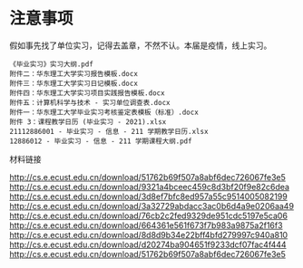 # 注意事项

假如事先找了单位实习，记得去盖章，不然不认。本届是疫情，线上实习。


	《毕业实习》实习大纲.pdf	
	附件二：华东理工大学实习报告模板.docx	
	附件三：华东理工大学实习日记模板.docx	
	附件四：华东理工大学实习项目实践报告模板.docx	
	附件五：计算机科学与技术 - 实习单位调查表.docx	
	附件一：华东理工大学毕业实习考核鉴定表模板（标准）.docx	
	附件 3：课程教学日历 (毕业实习 - 2021).xlsx	
	21112886001 - 毕业实习 - 信息 - 211 学期教学日历.xlsx
	12886012 - 毕业实习 - 信息 - 211 学期课程大纲.pdf

材料链接

http://cs.e.ecust.edu.cn/download/51762b69f507a8abf6dec726067fe3e5
http://cs.e.ecust.edu.cn/download/9321a4bceec459c8d3bf20f9e82c6dea
http://cs.e.ecust.edu.cn/download/3d8ef7bfc8ed957a55c9514005082199
http://cs.e.ecust.edu.cn/download/3a32729abdacc3ac0b6d4a9e0206aa49
http://cs.e.ecust.edu.cn/download/76cb2c2fed9329de951cdc5197e5ca06
http://cs.e.ecust.edu.cn/download/664361e561f673f7b983a9875a2f16f3
http://cs.e.ecust.edu.cn/download/8d8d9b34e22bff4bfd279997c940a810
http://cs.e.ecust.edu.cn/download/d20274ba904651f9233dcf07fac4f444
http://cs.e.ecust.edu.cn/download/51762b69f507a8abf6dec726067fe3e5
